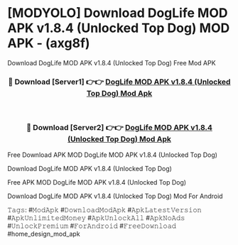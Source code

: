 # [MODYOLO] Download DogLife MOD APK v1.8.4 (Unlocked Top Dog) MOD APK - (axg8f)
Download DogLife MOD APK v1.8.4 (Unlocked Top Dog) Free Mod APK

<div align="center">
<h3>🔴 Download [Server1] 👉👉 <a href="https://apk-comot.site?title=DogLife_MOD_APK_v1.8.4_(Unlocked_Top_Dog)">DogLife MOD APK v1.8.4 (Unlocked Top Dog) Mod Apk</a></h3><br>

<h3>🔴 Download [Server2] 👉👉 <a href="https://apk-comot.site?title=DogLife_MOD_APK_v1.8.4_(Unlocked_Top_Dog)">DogLife MOD APK v1.8.4 (Unlocked Top Dog) Mod Apk</a></h3>
</div>


Free Download APK MOD DogLife MOD APK v1.8.4 (Unlocked Top Dog)

Download DogLife MOD APK v1.8.4 (Unlocked Top Dog) 

Free APK MOD DogLife MOD APK v1.8.4 (Unlocked Top Dog) 

Download DogLife MOD APK v1.8.4 (Unlocked Top Dog) Mod For Android

𝚃𝚊𝚐𝚜: #𝙼𝚘𝚍𝙰𝚙𝚔 #𝙳𝚘𝚠𝚗𝚕𝚘𝚊𝚍𝙼𝚘𝚍𝙰𝚙𝚔 #𝙰𝚙𝚔𝙻𝚊𝚝𝚎𝚜𝚝𝚅𝚎𝚛𝚜𝚒𝚘𝚗 #𝙰𝚙𝚔𝚄𝚗𝚕𝚒𝚖𝚒𝚝𝚎𝚍𝙼𝚘𝚗𝚎𝚢 #𝙰𝚙𝚔𝚄𝚗𝚕𝚘𝚌𝚔𝙰𝚕𝚕 #𝙰𝚙𝚔𝙽𝚘𝙰𝚍𝚜 #𝚄𝚗𝚕𝚘𝚌𝚔𝙿𝚛𝚎𝚖𝚒𝚞𝚖 #𝙵𝚘𝚛𝙰𝚗𝚍𝚛𝚘𝚒𝚍 #𝙵𝚛𝚎𝚎𝙳𝚘𝚠𝚗𝚕𝚘𝚊𝚍 #home_design_mod_apk